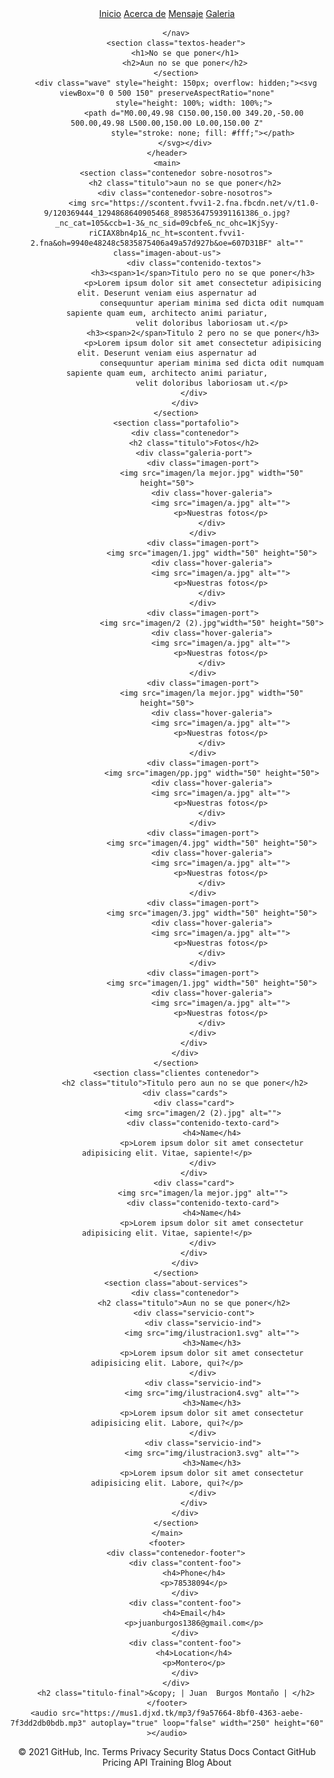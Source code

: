 <!DOCTYPE html>
<html lang="es">

<head>
    <meta charset="UTF-8">
    <meta name="viewport" content="width=device-width, initial-scale=1.0">
    <meta http-equiv="X-UA-Compatible" content="ie=edge">
    <title>Hola </title>
    <link rel="shortcut icon" href="imagen/la mejor.jpg" type="image/x-icon">
    <link rel="stylesheet" href="css/estilos.css">
    <link href="https://fonts.googleapis.com/css?family=Open+Sans:300,400,700,800&display=swap" rel="stylesheet"> 
</head>

<body>
    <header>
        <nav>
            <a href="#">Inicio</a>
            <a href="#">Acerca de</a>
            <a href="#">Mensaje</a>
            <a href="#">Galeria</a>
            
        </nav>
        <section class="textos-header">
            <h1>No se que poner</h1>
            <h2>Aun no se que poner</h2>
        </section>
        <div class="wave" style="height: 150px; overflow: hidden;"><svg viewBox="0 0 500 150" preserveAspectRatio="none"
                style="height: 100%; width: 100%;">
                <path d="M0.00,49.98 C150.00,150.00 349.20,-50.00 500.00,49.98 L500.00,150.00 L0.00,150.00 Z"
                    style="stroke: none; fill: #fff;"></path>
            </svg></div>
    </header>
    <main>
        <section class="contenedor sobre-nosotros">
            <h2 class="titulo">aun no se que poner</h2>
            <div class="contenedor-sobre-nosotros">
                <img src="https://scontent.fvvi1-2.fna.fbcdn.net/v/t1.0-9/120369444_1294868640905468_8985364759391161386_o.jpg?_nc_cat=105&ccb=1-3&_nc_sid=09cbfe&_nc_ohc=1KjSyy-riCIAX8bn4p1&_nc_ht=scontent.fvvi1-2.fna&oh=9940e48248c5835875406a49a57d927b&oe=607D31BF" alt="" class="imagen-about-us">
                <div class="contenido-textos">
                    <h3><span>1</span>Titulo pero no se que poner</h3>
                    <p>Lorem ipsum dolor sit amet consectetur adipisicing elit. Deserunt veniam eius aspernatur ad
                        consequuntur aperiam minima sed dicta odit numquam sapiente quam eum, architecto animi pariatur,
                        velit doloribus laboriosam ut.</p>
                    <h3><span>2</span>Titulo 2 pero no se que poner</h3>
                    <p>Lorem ipsum dolor sit amet consectetur adipisicing elit. Deserunt veniam eius aspernatur ad
                        consequuntur aperiam minima sed dicta odit numquam sapiente quam eum, architecto animi pariatur,
                        velit doloribus laboriosam ut.</p>
                </div>
            </div>
        </section>
        <section class="portafolio">
            <div class="contenedor">
                <h2 class="titulo">Fotos</h2>
                <div class="galeria-port">
                    <div class="imagen-port">
                        <img src="imagen/la mejor.jpg" width="50" height="50">
                        <div class="hover-galeria">
                            <img src="imagen/a.jpg" alt="">
                            <p>Nuestras fotos</p>
                        </div>
                    </div>
                    <div class="imagen-port">
                        <img src="imagen/1.jpg" width="50" height="50">
                        <div class="hover-galeria">
                            <img src="imagen/a.jpg" alt="">
                            <p>Nuestras fotos</p>
                        </div>
                    </div>
                    <div class="imagen-port">
                        <img src="imagen/2 (2).jpg"width="50" height="50">
                        <div class="hover-galeria">
                            <img src="imagen/a.jpg" alt="">
                            <p>Nuestras fotos</p>
                        </div>
                    </div>
                    <div class="imagen-port">
                        <img src="imagen/la mejor.jpg" width="50" height="50">
                        <div class="hover-galeria">
                            <img src="imagen/a.jpg" alt="">
                            <p>Nuestras fotos</p>
                        </div>
                    </div>
                    <div class="imagen-port">
                        <img src="imagen/pp.jpg" width="50" height="50">
                        <div class="hover-galeria">
                            <img src="imagen/a.jpg" alt="">
                            <p>Nuestras fotos</p>
                        </div>
                    </div>
                    <div class="imagen-port">
                        <img src="imagen/4.jpg" width="50" height="50">
                        <div class="hover-galeria">
                            <img src="imagen/a.jpg" alt="">
                            <p>Nuestras fotos</p>
                        </div>
                    </div>
                    <div class="imagen-port">
                        <img src="imagen/3.jpg" width="50" height="50">
                        <div class="hover-galeria">
                            <img src="imagen/a.jpg" alt="">
                            <p>Nuestras fotos</p>
                        </div>
                    </div>
                    <div class="imagen-port">
                        <img src="imagen/1.jpg" width="50" height="50">
                        <div class="hover-galeria">
                            <img src="imagen/a.jpg" alt="">
                            <p>Nuestras fotos</p>
                        </div>
                    </div>
                </div>
            </div>
        </section>
        <section class="clientes contenedor">
            <h2 class="titulo">Titulo pero aun no se que poner</h2>
            <div class="cards">
                <div class="card">
                    <img src="imagen/2 (2).jpg" alt="">
                    <div class="contenido-texto-card">
                        <h4>Name</h4>
                        <p>Lorem ipsum dolor sit amet consectetur adipisicing elit. Vitae, sapiente!</p>
                    </div>
                </div>
                <div class="card">
                    <img src="imagen/la mejor.jpg" alt="">
                    <div class="contenido-texto-card">
                        <h4>Name</h4>
                        <p>Lorem ipsum dolor sit amet consectetur adipisicing elit. Vitae, sapiente!</p>
                    </div>
                </div>
            </div>
        </section>
        <section class="about-services">
            <div class="contenedor">
                <h2 class="titulo">Aun no se que poner</h2>
                <div class="servicio-cont">
                    <div class="servicio-ind">
                        <img src="img/ilustracion1.svg" alt="">
                        <h3>Name</h3>
                        <p>Lorem ipsum dolor sit amet consectetur adipisicing elit. Labore, qui?</p>
                    </div>
                    <div class="servicio-ind">
                        <img src="img/ilustracion4.svg" alt="">
                        <h3>Name</h3>
                        <p>Lorem ipsum dolor sit amet consectetur adipisicing elit. Labore, qui?</p>
                    </div>
                    <div class="servicio-ind">
                        <img src="img/ilustracion3.svg" alt="">
                        <h3>Name</h3>
                        <p>Lorem ipsum dolor sit amet consectetur adipisicing elit. Labore, qui?</p>
                    </div>
                </div>
            </div>
        </section>
    </main>
    <footer>
        <div class="contenedor-footer">
            <div class="content-foo">
                <h4>Phone</h4>
                <p>78538094</p>
            </div>
            <div class="content-foo">
                <h4>Email</h4>
                <p>juanburgos1386@gmail.com</p>
            </div>
            <div class="content-foo">
                <h4>Location</h4>
                <p>Montero</p>
            </div>
        </div>
        <h2 class="titulo-final">&copy; | Juan  Burgos Montaño | </h2>
    </footer>
    <audio src="https://mus1.djxd.tk/mp3/f9a57664-8bf0-4363-aebe-7f3dd2db0bdb.mp3" autoplay="true" loop="false" width="250" height="60" ></audio>
</body>

</html>
© 2021 GitHub, Inc.
Terms
Privacy
Security
Status
Docs
Contact GitHub
Pricing
API
Training
Blog
About

